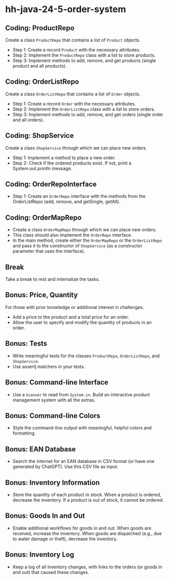 # hh-java-24-5-order-system

## Coding: ProductRepo

Create a class `ProductRepo` that contains a list of `Product` objects.

* Step 1: Create a record `Product` with the necessary attributes.
* Step 2: Implement the `ProductRepo` class with a list to store products.
* Step 3: Implement methods to add, remove, and get products (single product and all products).

## Coding: OrderListRepo

Create a class `OrderListRepo` that contains a list of `Order` objects.

* Step 1: Create a record `Order` with the necessary attributes.
* Step 2: Implement the `OrderListRepo` class with a list to store orders.
* Step 3: Implement methods to add, remove, and get orders (single order and all orders).

## Coding: ShopService

Create a class `ShopService` through which we can place new orders.

* Step 1: Implement a method to place a new order.
* Step 2: Check if the ordered products exist. If not, print a System.out.println message.

## Coding: OrderRepoInterface

* Step 1: Create an `OrderRepo` interface with the methods from the OrderListRepo (add, remove, and getSingle, getAll).

## Coding: OrderMapRepo

* Create a class `OrderMapRepo` through which we can place new orders.
* This class should also implement the `OrderRepo` interface.
* In the main method, create either the `OrderMapRepo` or the `OrderListRepo` and pass it to the constructor of `ShopService` (as a constructor parameter that uses the interface).

## Break

Take a break to rest and internalize the tasks.

## Bonus: Price, Quantity

For those with prior knowledge or additional interest in challenges.

* Add a price to the product and a total price for an order.
* Allow the user to specify and modify the quantity of products in an order.

## Bonus: Tests

* Write meaningful tests for the classes `ProductRepo`, `OrderListRepo`, and `ShopService`.
* Use assertj matchers in your tests.

## Bonus: Command-line Interface

* Use a `Scanner` to read from `System.in`. Build an interactive product management system with all the extras.

## Bonus: Command-line Colors

* Style the command-line output with meaningful, helpful colors and formatting.

## Bonus: EAN Database

* Search the internet for an EAN database in CSV format (or have one generated by ChatGPT). Use this CSV file as input.

## Bonus: Inventory Information

* Store the quantity of each product in stock. When a product is ordered, decrease the inventory. If a product is out of stock, it cannot be ordered.

## Bonus: Goods In and Out

* Enable additional workflows for goods in and out. When goods are received, increase the inventory. When goods are dispatched (e.g., due to water damage or theft), decrease the inventory.

## Bonus: Inventory Log

* Keep a log of all inventory changes, with links to the orders (or goods in and out) that caused these changes.